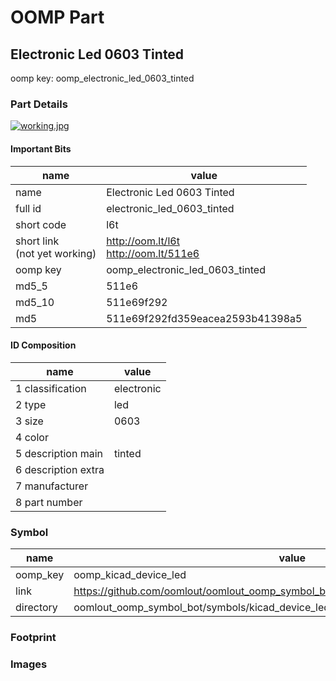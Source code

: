 # OOMP Part  
## Electronic Led 0603 Tinted  
  
oomp key: oomp_electronic_led_0603_tinted  
  
### Part Details  
  
[![working.jpg](working_600.jpg)](working.jpg)  
  
#### Important Bits  
| name | value | 
| --- | --- | 
| name | Electronic Led 0603 Tinted | 
| full id | electronic_led_0603_tinted | 
| short code | l6t | 
| short link<br>(not yet working) | http://oom.lt/l6t<br>http://oom.lt/511e6 | 
| oomp key | oomp_electronic_led_0603_tinted | 
| md5_5 | 511e6 | 
| md5_10 | 511e69f292 | 
| md5 | 511e69f292fd359eacea2593b41398a5 | 
#### ID Composition  
| name | value | 
| --- | --- | 
| 1 classification | electronic | 
| 2 type | led | 
| 3 size | 0603 | 
| 4 color |  | 
| 5 description main | tinted | 
| 6 description extra |  | 
| 7 manufacturer |  | 
| 8 part number |  | 
### Symbol  
| name | value | 
| --- | --- | 
| oomp_key | oomp_kicad_device_led | 
| link | https://github.com/oomlout/oomlout_oomp_symbol_bot/tree/main/symbols/kicad_device_led | 
| directory | oomlout_oomp_symbol_bot/symbols/kicad_device_led//working/working.kicad_sym | 
### Footprint  
### Images  
